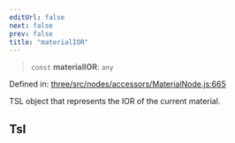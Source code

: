 ```yaml
---
editUrl: false
next: false
prev: false
title: "materialIOR"
---
```


> `const` **materialIOR**: `any`

Defined in: [three/src/nodes/accessors/MaterialNode.js:665](https://github.com/DefinitelyMaybe/three-i18n/blob/fa57b79433d1c349ffb23a78727299c8d4190136/three/src/nodes/accessors/MaterialNode.js#L665)

TSL object that represents the IOR of the current material.

## Tsl
